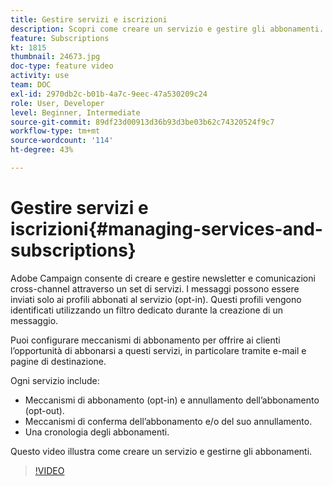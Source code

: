 ```yaml
---
title: Gestire servizi e iscrizioni
description: Scopri come creare un servizio e gestire gli abbonamenti.
feature: Subscriptions
kt: 1815
thumbnail: 24673.jpg
doc-type: feature video
activity: use
team: DOC
exl-id: 2970db2c-b01b-4a7c-9eec-47a530209c24
role: User, Developer
level: Beginner, Intermediate
source-git-commit: 89df23d00913d36b93d3be03b62c74320524f9c7
workflow-type: tm+mt
source-wordcount: '114'
ht-degree: 43%

---
```


# Gestire servizi e iscrizioni{#managing-services-and-subscriptions}

Adobe Campaign consente di creare e gestire newsletter e comunicazioni cross-channel attraverso un set di servizi. I messaggi possono essere inviati solo ai profili abbonati al servizio (opt-in). Questi profili vengono identificati utilizzando un filtro dedicato durante la creazione di un messaggio.

Puoi configurare meccanismi di abbonamento per offrire ai clienti l’opportunità di abbonarsi a questi servizi, in particolare tramite e-mail e pagine di destinazione.

Ogni servizio include:

* Meccanismi di abbonamento (opt-in) e annullamento dell’abbonamento (opt-out).
* Meccanismi di conferma dell’abbonamento e/o del suo annullamento.
* Una cronologia degli abbonamenti.

Questo video illustra come creare un servizio e gestirne gli abbonamenti.

>[!VIDEO](https://video.tv.adobe.com/v/24673?quality=12&learn=on)

